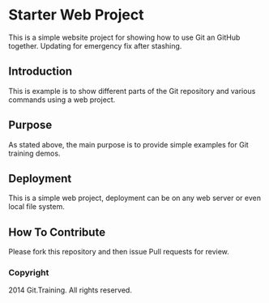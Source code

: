 # Starter Web Project

This is a simple website project for showing how to use Git an GitHub together. Updating for emergency fix after stashing.

## Introduction

This is example is to show different parts of the Git repository and various commands using a web project. 

## Purpose

As stated above, the main purpose is to provide simple examples for Git training demos. 

## Deployment

This is a simple web project, deployment can be on any web server or even local file system.

## How To Contribute

Please fork this repository and then issue Pull requests for review.

### Copyright

2014 Git.Training. All rights reserved.